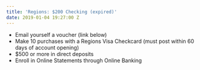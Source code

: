 ```yaml
---
title: 'Regions: $200 Checking (expired)'
date: 2019-01-04 19:27:00 Z
---
```


* Email yourself a voucher (link below)
* Make 10 purchases with a Regions Visa Checkcard (must post within 60 days of account opening) 
* $500 or more in direct deposits
* Enroll in Online Statements through Online Banking
